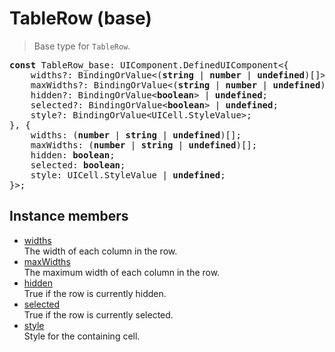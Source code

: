 # TableRow (base)

> Base type for `TableRow`.

<pre class="docgen_signature"><b>const</b> TableRow_base: UIComponent.DefinedUIComponent&lt;{<br>    widths?: BindingOrValue&lt;(<b>string</b> | <b>number</b> | <b>undefined</b>)[]&gt; | <b>undefined</b>;<br>    maxWidths?: BindingOrValue&lt;(<b>string</b> | <b>number</b> | <b>undefined</b>)[]&gt; | <b>undefined</b>;<br>    hidden?: BindingOrValue&lt;<b>boolean</b>&gt; | <b>undefined</b>;<br>    selected?: BindingOrValue&lt;<b>boolean</b>&gt; | <b>undefined</b>;<br>    style?: BindingOrValue&lt;UICell.StyleValue&gt;;<br>}, {<br>    widths: (<b>number</b> | <b>string</b> | <b>undefined</b>)[];<br>    maxWidths: (<b>number</b> | <b>string</b> | <b>undefined</b>)[];<br>    hidden: <b>boolean</b>;<br>    selected: <b>boolean</b>;<br>    style: UICell.StyleValue | <b>undefined</b>;<br>}&gt;;</pre>

## Instance members

- [<!--{ref:property}-->widths](TableRow_base_widths.md) \
    The width of each column in the row.
- [<!--{ref:property}-->maxWidths](TableRow_base_maxWidths.md) \
    The maximum width of each column in the row.
- [<!--{ref:property}-->hidden](TableRow_base_hidden.md) \
    True if the row is currently hidden.
- [<!--{ref:property}-->selected](TableRow_base_selected.md) \
    True if the row is currently selected.
- [<!--{ref:property}-->style](TableRow_base_style.md) \
    Style for the containing cell.